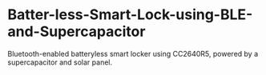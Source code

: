 # Batter-less-Smart-Lock-using-BLE-and-Supercapacitor
Bluetooth-enabled batteryless smart locker using CC2640R5, powered by a supercapacitor and solar panel.
